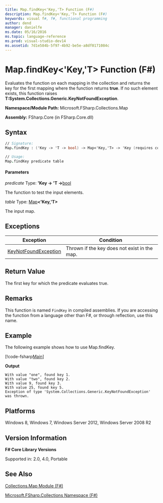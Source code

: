```yaml
---
title: Map.findKey<'Key,'T> Function (F#)
description: Map.findKey<'Key,'T> Function (F#)
keywords: visual f#, f#, functional programming
author: dend
manager: danielfe
ms.date: 05/16/2016
ms.topic: language-reference
ms.prod: visual-studio-dev14
ms.assetid: 7d1e584b-5f97-4b92-be5e-a8df0171084c 
---
```


# Map.findKey<'Key,'T> Function (F#)

Evaluates the function on each mapping in the collection and returns the key for the first mapping where the function returns **true**. If no such element exists, this function raises **T:System.Collections.Generic.KeyNotFoundException**.

**Namespace/Module Path:** Microsoft.FSharp.Collections.Map

**Assembly:** FSharp.Core (in FSharp.Core.dll)


## Syntax

```fsharp
// Signature:
Map.findKey : ('Key -> 'T -> bool) -> Map<'Key,'T> -> 'Key (requires comparison)

// Usage:
Map.findKey predicate table
```

#### Parameters
*predicate*
Type: **'Key -&gt; 'T -&gt;**[bool](https://msdn.microsoft.com/library/89c0cf9c-49ce-4207-a3be-555851a67dd5)


The function to test the input elements.


*table*
Type: [Map](https://msdn.microsoft.com/library/975316ea-55e3-4987-9994-90897ad45664)**&lt;'Key,'T&gt;**


The input map.

## Exceptions
|Exception|Condition|
|----|----|
|[KeyNotFoundException](https://msdn.microsoft.com/library/system.collections.generic.keynotfoundexception.aspx)|Thrown if the key does not exist in the map.|

## Return Value

The first key for which the predicate evaluates true.

## Remarks
This function is named `FindKey` in compiled assemblies. If you are accessing the function from a language other than F#, or through reflection, use this name.

## Example

The following example shows how to use Map.findKey.

[!code-fsharp[Main](snippets/fsmaps/snippet7.fs)]

**Output**

```
With value "one", found key 1.
With value "two", found key 2.
With value 9, found key 3.
With value 25, found key 5.
Exception of type 'System.Collections.Generic.KeyNotFoundException' was thrown.
```

## Platforms
Windows 8, Windows 7, Windows Server 2012, Windows Server 2008 R2


## Version Information
**F# Core Library Versions**

Supported in: 2.0, 4.0, Portable

## See Also
[Collections.Map Module &#40;F&#35;&#41;](Collections.Map-Module-%5BFSharp%5D.md)

[Microsoft.FSharp.Collections Namespace &#40;F&#35;&#41;](Microsoft.FSharp.Collections-Namespace-%5BFSharp%5D.md)